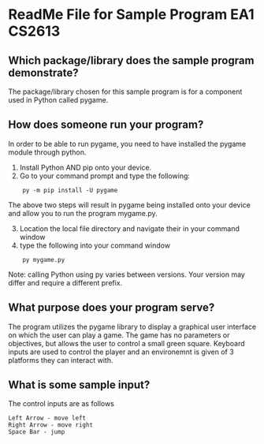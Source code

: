 # ReadMe File for Sample Program EA1 CS2613

## Which package/library does the sample program demonstrate?

The package/library chosen for this sample program is for a component used in Python
called pygame. 

## How does someone run your program?

In order to be able to run pygame, you need to have installed the pygame module through
python. 

1. Install Python AND pip onto your device.
2. Go to your command prompt and type the following:
```
	py -m pip install -U pygame
```	
The above two steps will result in pygame being installed onto your device and
allow you to run the program mygame.py. 

3. Location the local file directory and navigate their in your command window
4. type the following into your command window 

```
	py mygame.py
```
Note: calling Python using py varies between versions. Your version may differ and require a different prefix.
## What purpose does your program serve?

The program utilizes the pygame library to display a graphical user interface on which the user can play a game.
The game has no parameters or objectives, but allows the user to control a small green square.
Keyboard inputs are used to control the player and an environemnt is given of 3 platforms they can interact with. 

## What is some sample input?

The control inputs are as follows 
```
Left Arrow - move left
Right Arrow - move right 
Space Bar - jump
```

